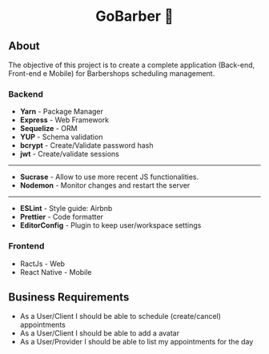 <div align=center>

# GoBarber :barber:

</div>

## About
The objective of this project is to create a complete application (Back-end, Front-end e Mobile) for Barbershops scheduling management.

### Backend

- **Yarn** - Package Manager
- **Express** - Web Framework
- **Sequelize** -  ORM
- **YUP** - Schema validation
- **bcrypt** - Create/Validate password hash
- **jwt** - Create/validate sessions
___

- **Sucrase** - Allow to use more recent JS functionalities.
- **Nodemon** - Monitor changes and restart the server
___
- **ESLint** - Style guide: Airbnb
- **Prettier** - Code formatter
- **EditorConfig** - Plugin to keep user/workspace settings

### Frontend
- RactJs - Web
- React Native - Mobile


## Business Requirements
- As a User/Client I should be able to schedule (create/cancel) appointments
- As a User/Client I should be able to add a avatar
- As a User/Provider I should be able to list my appointments for the day


